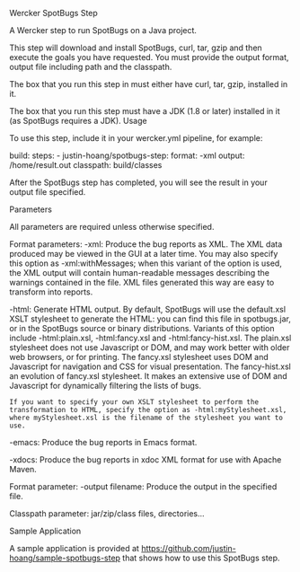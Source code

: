 Wercker SpotBugs Step

A Wercker step to run SpotBugs on a Java project.

This step will download and install SpotBugs, curl, tar, gzip and then execute the goals you have requested. You must provide the output format, output file including path and the classpath.

The box that you run this step in must either have curl, tar, gzip, installed in it. 

The box that you run this step must have a JDK (1.8 or later) installed in it (as SpotBugs requires a JDK).
Usage

To use this step, include it in your wercker.yml pipeline, for example:

build:
  steps:
    - justin-hoang/spotbugs-step:
      format: -xml
      output: /home/result.out
      classpath: build/classes 

After the SpotBugs step has completed, you will see the result in your output file specified.

Parameters

All parameters are required unless otherwise specified.

Format parameters:
-xml:
    Produce the bug reports as XML. The XML data produced may be viewed in the GUI at a later time. You may also specify this option as -xml:withMessages; when this variant of the option is used, the XML output will contain human-readable messages describing the warnings contained in the file. XML files generated this way are easy to transform into reports.

-html:
    Generate HTML output. By default, SpotBugs will use the default.xsl XSLT stylesheet to generate the HTML: you can find this file in spotbugs.jar, or in the SpotBugs source or binary distributions. Variants of this option include -html:plain.xsl, -html:fancy.xsl and -html:fancy-hist.xsl. The plain.xsl stylesheet does not use Javascript or DOM, and may work better with older web browsers, or for printing. The fancy.xsl stylesheet uses DOM and Javascript for navigation and CSS for visual presentation. The fancy-hist.xsl an evolution of fancy.xsl stylesheet. It makes an extensive use of DOM and Javascript for dynamically filtering the lists of bugs.

    If you want to specify your own XSLT stylesheet to perform the transformation to HTML, specify the option as -html:myStylesheet.xsl, where myStylesheet.xsl is the filename of the stylesheet you want to use.

-emacs:
    Produce the bug reports in Emacs format.

-xdocs:
    Produce the bug reports in xdoc XML format for use with Apache Maven.

Format parameter:
-output filename:
    Produce the output in the specified file.

Classpath parameter:
jar/zip/class files, directories...

Sample Application

A sample application is provided at https://github.com/justin-hoang/sample-spotbugs-step that shows how to use this SpotBugs step.
